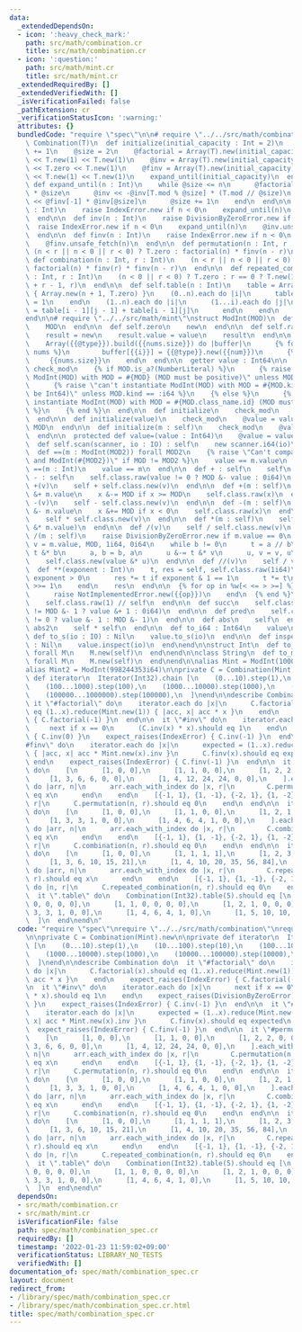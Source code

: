 ```yaml
---
data:
  _extendedDependsOn:
  - icon: ':heavy_check_mark:'
    path: src/math/combination.cr
    title: src/math/combination.cr
  - icon: ':question:'
    path: src/math/mint.cr
    title: src/math/mint.cr
  _extendedRequiredBy: []
  _extendedVerifiedWith: []
  _isVerificationFailed: false
  _pathExtension: cr
  _verificationStatusIcon: ':warning:'
  attributes: {}
  bundledCode: "require \"spec\"\n\n# require \"../../src/math/combination\"\nclass\
    \ Combination(T)\n  def initialize(initial_capacity : Int = 2)\n    initial_capacity\
    \ += 1\n    @size = 2\n    @factorial = Array(T).new(initial_capacity)\n    @factorial\
    \ << T.new(1) << T.new(1)\n    @inv = Array(T).new(initial_capacity)\n    @inv\
    \ << T.zero << T.new(1)\n    @finv = Array(T).new(initial_capacity)\n    @finv\
    \ << T.new(1) << T.new(1)\n    expand_until(initial_capacity)\n  end\n\n  private\
    \ def expand_until(n : Int)\n    while @size <= n\n      @factorial << @factorial[-1]\
    \ * @size\n      @inv << -@inv[T.mod % @size] * (T.mod // @size)\n      @finv\
    \ << @finv[-1] * @inv[@size]\n      @size += 1\n    end\n  end\n\n  def factorial(n\
    \ : Int)\n    raise IndexError.new if n < 0\n    expand_until(n)\n    @factorial.unsafe_fetch(n)\n\
    \  end\n\n  def inv(n : Int)\n    raise DivisionByZeroError.new if n == 0\n  \
    \  raise IndexError.new if n < 0\n    expand_until(n)\n    @inv.unsafe_fetch(n)\n\
    \  end\n\n  def finv(n : Int)\n    raise IndexError.new if n < 0\n    expand_until(n)\n\
    \    @finv.unsafe_fetch(n)\n  end\n\n  def permutation(n : Int, r : Int)\n   \
    \ (n < r || n < 0 || r < 0) ? T.zero : factorial(n) * finv(n - r)\n  end\n\n \
    \ def combination(n : Int, r : Int)\n    (n < r || n < 0 || r < 0) ? T.zero :\
    \ factorial(n) * finv(r) * finv(n - r)\n  end\n\n  def repeated_combination(n\
    \ : Int, r : Int)\n    (n < 0 || r < 0) ? T.zero : r == 0 ? T.new(1) : combination(n\
    \ + r - 1, r)\n  end\n\n  def self.table(n : Int)\n    table = Array.new(n + 1)\
    \ { Array.new(n + 1, T.zero) }\n    (0..n).each do |i|\n      table[i][0] = table[i][i]\
    \ = 1\n    end\n    (1..n).each do |i|\n      (1...i).each do |j|\n        table[i][j]\
    \ = table[i - 1][j - 1] + table[i - 1][j]\n      end\n    end\n    table\n  end\n\
    end\n\n# require \"../../src/math/mint\"\nstruct ModInt(MOD)\n  def self.mod\n\
    \    MOD\n  end\n\n  def self.zero\n    new\n  end\n\n  def self.raw(value : Int64)\n\
    \    result = new\n    result.value = value\n    result\n  end\n\n  macro [](*nums)\n\
    \    Array({{@type}}).build({{nums.size}}) do |buffer|\n      {% for num, i in\
    \ nums %}\n        buffer[{{i}}] = {{@type}}.new({{num}})\n      {% end %}\n \
    \     {{nums.size}}\n    end\n  end\n\n  getter value : Int64\n\n  private macro\
    \ check_mod\n    {% if MOD.is_a?(NumberLiteral) %}\n      {% raise \"can't instantiate\
    \ ModInt(MOD) with MOD = #{MOD} (MOD must be positive)\" unless MOD >= 1 %}\n\
    \      {% raise \"can't instantiate ModInt(MOD) with MOD = #{MOD.kind} (MOD must\
    \ be Int64)\" unless MOD.kind == :i64 %}\n    {% else %}\n      {% raise \"can't\
    \ instantiate ModInt(MOD) with MOD = #{MOD.class_name.id} (MOD must be an integer)\"\
    \ %}\n    {% end %}\n  end\n\n  def initialize\n    check_mod\n    @value = 0i64\n\
    \  end\n\n  def initialize(value)\n    check_mod\n    @value = value.to_i64 %\
    \ MOD\n  end\n\n  def initialize(m : self)\n    check_mod\n    @value = m.value\n\
    \  end\n\n  protected def value=(value : Int64)\n    @value = value\n  end\n\n\
    \  def self.scan(scanner, io : IO) : self\n    new scanner.i64(io)\n  end\n\n\
    \  def ==(m : ModInt(MOD2)) forall MOD2\n    {% raise \"Can't compare ModInt(#{MOD})\
    \ and ModInt(#{MOD2})\" if MOD != MOD2 %}\n    value == m.value\n  end\n\n  def\
    \ ==(m : Int)\n    value == m\n  end\n\n  def + : self\n    self\n  end\n\n  def\
    \ - : self\n    self.class.raw(value != 0 ? MOD &- value : 0i64)\n  end\n\n  def\
    \ +(v)\n    self + self.class.new(v)\n  end\n\n  def +(m : self)\n    x = value\
    \ &+ m.value\n    x &-= MOD if x >= MOD\n    self.class.raw(x)\n  end\n\n  def\
    \ -(v)\n    self - self.class.new(v)\n  end\n\n  def -(m : self)\n    x = value\
    \ &- m.value\n    x &+= MOD if x < 0\n    self.class.raw(x)\n  end\n\n  def *(v)\n\
    \    self * self.class.new(v)\n  end\n\n  def *(m : self)\n    self.class.new(value\
    \ &* m.value)\n  end\n\n  def /(v)\n    self / self.class.new(v)\n  end\n\n  def\
    \ /(m : self)\n    raise DivisionByZeroError.new if m.value == 0\n    a, b, u,\
    \ v = m.value, MOD, 1i64, 0i64\n    while b != 0\n      t = a // b\n      a &-=\
    \ t &* b\n      a, b = b, a\n      u &-= t &* v\n      u, v = v, u\n    end\n\
    \    self.class.new(value &* u)\n  end\n\n  def //(v)\n    self / v\n  end\n\n\
    \  def **(exponent : Int)\n    t, res = self, self.class.raw(1i64)\n    while\
    \ exponent > 0\n      res *= t if exponent & 1 == 1\n      t *= t\n      exponent\
    \ >>= 1\n    end\n    res\n  end\n\n  {% for op in %w[< <= > >=] %}\n    def {{op.id}}(other)\n\
    \      raise NotImplementedError.new({{op}})\n    end\n  {% end %}\n\n  def inv\n\
    \    self.class.raw(1) // self\n  end\n\n  def succ\n    self.class.raw(value\
    \ != MOD &- 1 ? value &+ 1 : 0i64)\n  end\n\n  def pred\n    self.class.raw(value\
    \ != 0 ? value &- 1 : MOD &- 1)\n  end\n\n  def abs\n    self\n  end\n\n  def\
    \ abs2\n    self * self\n  end\n\n  def to_i64 : Int64\n    value\n  end\n\n \
    \ def to_s(io : IO) : Nil\n    value.to_s(io)\n  end\n\n  def inspect(io : IO)\
    \ : Nil\n    value.inspect(io)\n  end\nend\n\nstruct Int\n  def to_m(type : M.class)\
    \ forall M\n    M.new(self)\n  end\nend\n\nclass String\n  def to_m(type : M.class)\
    \ forall M\n    M.new(self)\n  end\nend\n\nalias Mint = ModInt(1000000007i64)\n\
    alias Mint2 = ModInt(998244353i64)\n\nprivate C = Combination(Mint).new\n\nprivate\
    \ def iterator\n  Iterator(Int32).chain [\n    (0...10).step(1),\n    (10...100).step(10),\n\
    \    (100...1000).step(100),\n    (1000...10000).step(1000),\n    (10000...100000).step(10000),\n\
    \    (100000...1000000).step(100000),\n  ]\nend\n\ndescribe Combination do\n \
    \ it \"#factorial\" do\n    iterator.each do |x|\n      C.factorial(x).should\
    \ eq (1..x).reduce(Mint.new(1)) { |acc, x| acc * x }\n    end\n    expect_raises(IndexError)\
    \ { C.factorial(-1) }\n  end\n\n  it \"#inv\" do\n    iterator.each do |x|\n \
    \     next if x == 0\n      (C.inv(x) * x).should eq 1\n    end\n    expect_raises(DivisionByZeroError)\
    \ { C.inv(0) }\n    expect_raises(IndexError) { C.inv(-1) }\n  end\n\n  it \"\
    #finv\" do\n    iterator.each do |x|\n      expected = (1..x).reduce(Mint.new(1))\
    \ { |acc, x| acc * Mint.new(x).inv }\n      C.finv(x).should eq expected\n   \
    \ end\n    expect_raises(IndexError) { C.finv(-1) }\n  end\n\n  it \"#permutation\"\
    \ do\n    [\n      [1, 0, 0],\n      [1, 1, 0, 0],\n      [1, 2, 2, 0, 0],\n \
    \     [1, 3, 6, 6, 0, 0],\n      [1, 4, 12, 24, 24, 0, 0],\n    ].each_with_index\
    \ do |arr, n|\n      arr.each_with_index do |x, r|\n        C.permutation(n, r).should\
    \ eq x\n      end\n    end\n    [{-1, 1}, {1, -1}, {-2, 1}, {1, -2}].each do |n,\
    \ r|\n      C.permutation(n, r).should eq 0\n    end\n  end\n\n  it \"#combination\"\
    \ do\n    [\n      [1, 0, 0],\n      [1, 1, 0, 0],\n      [1, 2, 1, 0, 0],\n \
    \     [1, 3, 3, 1, 0, 0],\n      [1, 4, 6, 4, 1, 0, 0],\n    ].each_with_index\
    \ do |arr, n|\n      arr.each_with_index do |x, r|\n        C.combination(n, r).should\
    \ eq x\n      end\n    end\n    [{-1, 1}, {1, -1}, {-2, 1}, {1, -2}].each do |n,\
    \ r|\n      C.combination(n, r).should eq 0\n    end\n  end\n\n  it \"#repeated_permutation\"\
    \ do\n    [\n      [1, 0, 0],\n      [1, 1, 1, 1],\n      [1, 2, 3, 4, 5],\n \
    \     [1, 3, 6, 10, 15, 21],\n      [1, 4, 10, 20, 35, 56, 84],\n    ].each_with_index\
    \ do |arr, n|\n      arr.each_with_index do |x, r|\n        C.repeated_combination(n,\
    \ r).should eq x\n      end\n    end\n    [{-1, 1}, {1, -1}, {-2, 1}, {1, -2}].each\
    \ do |n, r|\n      C.repeated_combination(n, r).should eq 0\n    end\n  end\n\n\
    \  it \".table\" do\n    Combination(Int32).table(5).should eq [\n      [1, 0,\
    \ 0, 0, 0, 0],\n      [1, 1, 0, 0, 0, 0],\n      [1, 2, 1, 0, 0, 0],\n      [1,\
    \ 3, 3, 1, 0, 0],\n      [1, 4, 6, 4, 1, 0],\n      [1, 5, 10, 10, 5, 1],\n  \
    \  ]\n  end\nend\n"
  code: "require \"spec\"\nrequire \"../../src/math/combination\"\nrequire \"../../src/math/mint\"\
    \n\nprivate C = Combination(Mint).new\n\nprivate def iterator\n  Iterator(Int32).chain\
    \ [\n    (0...10).step(1),\n    (10...100).step(10),\n    (100...1000).step(100),\n\
    \    (1000...10000).step(1000),\n    (10000...100000).step(10000),\n    (100000...1000000).step(100000),\n\
    \  ]\nend\n\ndescribe Combination do\n  it \"#factorial\" do\n    iterator.each\
    \ do |x|\n      C.factorial(x).should eq (1..x).reduce(Mint.new(1)) { |acc, x|\
    \ acc * x }\n    end\n    expect_raises(IndexError) { C.factorial(-1) }\n  end\n\
    \n  it \"#inv\" do\n    iterator.each do |x|\n      next if x == 0\n      (C.inv(x)\
    \ * x).should eq 1\n    end\n    expect_raises(DivisionByZeroError) { C.inv(0)\
    \ }\n    expect_raises(IndexError) { C.inv(-1) }\n  end\n\n  it \"#finv\" do\n\
    \    iterator.each do |x|\n      expected = (1..x).reduce(Mint.new(1)) { |acc,\
    \ x| acc * Mint.new(x).inv }\n      C.finv(x).should eq expected\n    end\n  \
    \  expect_raises(IndexError) { C.finv(-1) }\n  end\n\n  it \"#permutation\" do\n\
    \    [\n      [1, 0, 0],\n      [1, 1, 0, 0],\n      [1, 2, 2, 0, 0],\n      [1,\
    \ 3, 6, 6, 0, 0],\n      [1, 4, 12, 24, 24, 0, 0],\n    ].each_with_index do |arr,\
    \ n|\n      arr.each_with_index do |x, r|\n        C.permutation(n, r).should\
    \ eq x\n      end\n    end\n    [{-1, 1}, {1, -1}, {-2, 1}, {1, -2}].each do |n,\
    \ r|\n      C.permutation(n, r).should eq 0\n    end\n  end\n\n  it \"#combination\"\
    \ do\n    [\n      [1, 0, 0],\n      [1, 1, 0, 0],\n      [1, 2, 1, 0, 0],\n \
    \     [1, 3, 3, 1, 0, 0],\n      [1, 4, 6, 4, 1, 0, 0],\n    ].each_with_index\
    \ do |arr, n|\n      arr.each_with_index do |x, r|\n        C.combination(n, r).should\
    \ eq x\n      end\n    end\n    [{-1, 1}, {1, -1}, {-2, 1}, {1, -2}].each do |n,\
    \ r|\n      C.combination(n, r).should eq 0\n    end\n  end\n\n  it \"#repeated_permutation\"\
    \ do\n    [\n      [1, 0, 0],\n      [1, 1, 1, 1],\n      [1, 2, 3, 4, 5],\n \
    \     [1, 3, 6, 10, 15, 21],\n      [1, 4, 10, 20, 35, 56, 84],\n    ].each_with_index\
    \ do |arr, n|\n      arr.each_with_index do |x, r|\n        C.repeated_combination(n,\
    \ r).should eq x\n      end\n    end\n    [{-1, 1}, {1, -1}, {-2, 1}, {1, -2}].each\
    \ do |n, r|\n      C.repeated_combination(n, r).should eq 0\n    end\n  end\n\n\
    \  it \".table\" do\n    Combination(Int32).table(5).should eq [\n      [1, 0,\
    \ 0, 0, 0, 0],\n      [1, 1, 0, 0, 0, 0],\n      [1, 2, 1, 0, 0, 0],\n      [1,\
    \ 3, 3, 1, 0, 0],\n      [1, 4, 6, 4, 1, 0],\n      [1, 5, 10, 10, 5, 1],\n  \
    \  ]\n  end\nend\n"
  dependsOn:
  - src/math/combination.cr
  - src/math/mint.cr
  isVerificationFile: false
  path: spec/math/combination_spec.cr
  requiredBy: []
  timestamp: '2022-01-23 11:59:02+09:00'
  verificationStatus: LIBRARY_NO_TESTS
  verifiedWith: []
documentation_of: spec/math/combination_spec.cr
layout: document
redirect_from:
- /library/spec/math/combination_spec.cr
- /library/spec/math/combination_spec.cr.html
title: spec/math/combination_spec.cr
---
```

